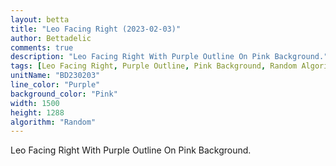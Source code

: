```yaml
---
layout: betta
title: "Leo Facing Right (2023-02-03)"
author: Bettadelic
comments: true
description: "Leo Facing Right With Purple Outline On Pink Background."
tags: [Leo Facing Right, Purple Outline, Pink Background, Random Algorithm, February 2023]
unitName: "BD230203"
line_color: "Purple"
background_color: "Pink"
width: 1500
height: 1288
algorithm: "Random"
---
```


Leo Facing Right With Purple Outline On Pink Background.
